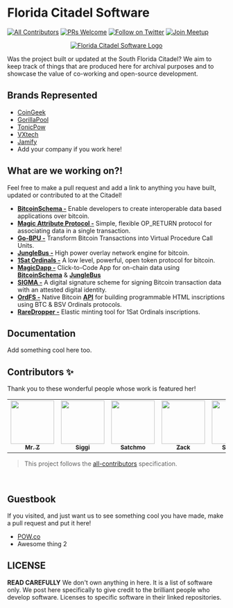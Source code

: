 # Florida Citadel Software

[![All Contributors](https://img.shields.io/badge/all_contributors-8-gold.svg?style=flat-square)](#contributors-)
[![PRs Welcome](https://img.shields.io/badge/PRs-welcome-brightgreen.svg?style=flat-square)]()
[![Follow on Twitter](https://img.shields.io/badge/Twitter-follow-blue.svg?style=flat-square)](https://twitter.com/Bitcoin_Florida)
[![Join Meetup](https://img.shields.io/badge/Meetup-join-red.svg?style=flat-square)](https://www.meetup.com/south-florida-bitcoin-citadel-events/)

<p align="center">
  <a href="https://twitter.com/bitcoin_florida">
    <img src="https://i.imgur.com/Mko80KB.png" alt="Florida Citadel Software Logo">
  </a>
</p>

Was the project built or updated at the South Florida Citadel? We aim to keep track of things that are produced here for archival purposes and to showcase the value of co-working and open-source development.


## Brands Represented

- [CoinGeek](https://coingeek.com)
- [GorillaPool](https://gorillapool.com/)
- [TonicPow](https://tonicpow.com)
- [VXtech](https://vxpass.com/)
- [Jamify](https://jamify.xyz/)
- Add your company if you work here!

## What are we working on?!

Feel free to make a pull request and add a link to anything you have built, updated or contributed to at the Citadel!

- **[BitcoinSchema -](https://github.com/BitcoinSchema/)** Enable developers to create interoperable data based applications over bitcoin.
- **[Magic Attribute Protocol -](https://github.com/rohenaz/MAP)** Simple, flexible OP_RETURN protocol for associating data in a single transaction.
- **[Go-BPU -](https://github.com/BitcoinSchema/go-bpu)** Transform Bitcoin Transactions into Virtual Procedure Call Units.
- **[JungleBus -](Junglebus.gorillapool.io/docs)** High power overlay network engine for bitcoin.
- **[1Sat Ordinals -](https://docs.1satordinals.com/)** A low level, powerful, open token protocol for bitcoin. 
- **[MagicDapp -](https://www.youtube.com/live/ucC2dO9Ikn4)** Click-to-Code App for on-chain data using **[BitcoinSchema](https://github.com/BitcoinSchema/)** & **[JungleBus](Junglebus.gorillapool.io/docs)**
- **[SIGMA -](https://docs.sigmaidentity.com/)** A digital signature scheme for signing Bitcoin transaction data with an attested digital identity.
- **[OrdFS -](https://github.com/shruggr/ordfs-server)** Native Bitcoin **[API](https://ordfs.network/)** for building programmable HTML inscriptions using BTC & BSV Ordinals protocols.
- **[RareDropper -](https://www.raredropper.com/)** Elastic minting tool for 1Sat Ordinals inscriptions. 
## Documentation
Add something cool here too.

## Contributors ✨
Thank you to these wonderful people whose work is featured her!

<!-- ALL-CONTRIBUTORS-LIST:START - Do not remove or modify this section -->
<!-- prettier-ignore-start -->
<!-- markdownlint-disable -->
<table>
  <tr>
    <td align="center"><a href="https://mrz1818.com"><img src="https://avatars.githubusercontent.com/u/3743002?v=4?s=100" width="100px;" alt=""/><br /><sub><b>Mr. Z</b></sub></a><br/><a</a></td>
    <td align="center"><a href="https://github.com/icellan"><img src="https://avatars.githubusercontent.com/u/4411176?v=4?s=100" width="100px;" alt=""/><br /><sub><b>Siggi</b></sub></a><br/><a</a></td>
    <td align="center"><a href="https://github.com/rohenaz"><img src="https://avatars.githubusercontent.com/u/456719?v=4?s=100" width="100px;" alt=""/><br /><sub><b>Satchmo</b></sub></a><br/><a</a></td>
      <td align="center"><a href="https://github.com/ZacharyWeiner"><img src="https://avatars.githubusercontent.com/u/456719?v=4?s=100" width="100px;" alt=""/><br /><sub><b>Zack</b></sub></a><br/><a</a></td>
        <td align="center"><a href="https://github.com/shruggr"><img src="https://avatars.githubusercontent.com/u/6504230?v=4=100" width="100px;" alt=""/><br /><sub><b>Shruggr</b></sub></a><br/><a</a></td>
    <td align="center"><a href="https://github.com/DanielKrawisz"><img src="https://avatars.githubusercontent.com/u/4990891?v=4?s=100" width="100px;" alt=""/><br /><sub><b>Daniel</b></sub></a><br/><a</a></td>
    <td align="center"><a href="https://github.com/jadwahab"><img src="https://avatars.githubusercontent.com/u/15110087?v=4s=100" width="100px;" alt=""/><br /><sub><b>Jad</b></sub></a><br/><a</a></td>
    <td align="center"><a href="https://github.com/kurtwuckertjr"><img src="https://avatars.githubusercontent.com/u/57050920?v=4=100" width="100px;" alt=""/><br /><sub><b>Kurt</b></sub></a><br/><a</a></td>
   <td align="center"><a href="https://github.com/cloudhax"><img src="https://avatars.githubusercontent.com/u/3861165?v=4=100" width="100px;" alt=""/><br /><sub><b>Root</b></sub></a><br/><a</a></td
    
  </tr>
</table>

<!-- markdownlint-restore -->
<!-- prettier-ignore-end -->

<!-- ALL-CONTRIBUTORS-LIST:END -->

> This project follows the [all-contributors](https://github.com/all-contributors/all-contributors) specification.

<br/>

## Guestbook
If you visited, and just want us to see something cool you have made, make a pull request and put it here! 
- [POW.co](https://pow.co)
- Awesome thing 2

## LICENSE
**READ CAREFULLY**
We don't own anything in here. It is a list of software only. We post here specifically to give credit to the brilliant people who develop software. Licenses to specific software in their linked repositories. 
